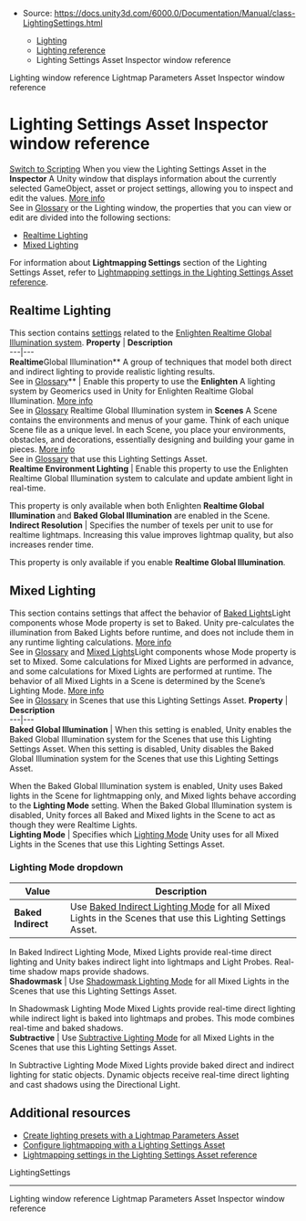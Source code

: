 * Source: https://docs.unity3d.com/6000.0/Documentation/Manual/class-LightingSettings.html

  * [Lighting](https://docs.unity3d.com/6000.0/Documentation/Manual/LightingOverview.html)
  * [Lighting reference](https://docs.unity3d.com/6000.0/Documentation/Manual/lighting-reference.html)
  * Lighting Settings Asset Inspector window reference


[](https://docs.unity3d.com/6000.0/Documentation/Manual/lighting-window.html)
Lighting window reference
[](https://docs.unity3d.com/6000.0/Documentation/Manual/class-LightmapParameters.html)
Lightmap Parameters Asset Inspector window reference
# Lighting Settings Asset Inspector window reference
[Switch to Scripting](https://docs.unity3d.com/6000.0/Documentation/ScriptReference/LightingSettings.html "Go to LightingSettings page in the Scripting Reference")
When you view the Lighting Settings Asset in the **Inspector** A Unity window that displays information about the currently selected GameObject, asset or project settings, allowing you to inspect and edit the values. [More info](https://docs.unity3d.com/6000.0/Documentation/Manual/UsingTheInspector.html)  
See in [Glossary](https://docs.unity3d.com/6000.0/Documentation/Manual/Glossary.html#Inspector) or the Lighting window, the properties that you can view or edit are divided into the following sections:
  * [Realtime Lighting](https://docs.unity3d.com/6000.0/Documentation/Manual/class-LightingSettings.html#RealtimeLighting)
  * [Mixed Lighting](https://docs.unity3d.com/6000.0/Documentation/Manual/class-LightingSettings.html#MixedLighting)


For information about **Lightmapping Settings** section of the Lighting Settings Asset, refer to [Lightmapping settings in the Lighting Settings Asset reference](https://docs.unity3d.com/6000.0/Documentation/Manual/Lightmaps-reference.html).
## Realtime Lighting
This section contains [settings](https://docs.unity3d.com/Manual/lighting-window.html) related to the [Enlighten Realtime Global Illumination system](https://docs.unity3d.com/6000.0/Documentation/Manual/realtime-gi-using-enlighten.html).
**Property** | **Description**  
---|---  
**Realtime**Global Illumination** A group of techniques that model both direct and indirect lighting to provide realistic lighting results.  
See in [Glossary](https://docs.unity3d.com/6000.0/Documentation/Manual/Glossary.html#globalillumination)** | Enable this property to use the **Enlighten** A lighting system by Geomerics used in Unity for Enlighten Realtime Global Illumination. [More info](https://www.siliconstudio.co.jp/en/products-service/enlighten/)  
See in [Glossary](https://docs.unity3d.com/6000.0/Documentation/Manual/Glossary.html#Enlighten) Realtime Global Illumination system in **Scenes** A Scene contains the environments and menus of your game. Think of each unique Scene file as a unique level. In each Scene, you place your environments, obstacles, and decorations, essentially designing and building your game in pieces. [More info](https://docs.unity3d.com/6000.0/Documentation/Manual/CreatingScenes.html)  
See in [Glossary](https://docs.unity3d.com/6000.0/Documentation/Manual/Glossary.html#Scene) that use this Lighting Settings Asset.  
**Realtime Environment Lighting** | Enable this property to use the Enlighten Realtime Global Illumination system to calculate and update ambient light in real-time.   
  
This property is only available when both Enlighten **Realtime Global Illumination** and **Baked Global Illumination** are enabled in the Scene.  
**Indirect Resolution** | Specifies the number of texels per unit to use for realtime lightmaps. Increasing this value improves lightmap quality, but also increases render time.  
  
This property is only available if you enable **Realtime Global Illumination**.  
## Mixed Lighting
This section contains settings that affect the behavior of [Baked Lights](https://docs.unity3d.com/6000.0/Documentation/Manual/LightModes-introduction.html#baked)Light components whose Mode property is set to Baked. Unity pre-calculates the illumination from Baked Lights before runtime, and does not include them in any runtime lighting calculations. [More info](https://docs.unity3d.com/6000.0/Documentation/Manual/LightModes-introduction.html#baked)  
See in [Glossary](https://docs.unity3d.com/6000.0/Documentation/Manual/Glossary.html#BakedLights) and [Mixed Lights](https://docs.unity3d.com/6000.0/Documentation/Manual/LightModes-introduction.html#mixed)Light components whose Mode property is set to Mixed. Some calculations for Mixed Lights are performed in advance, and some calculations for Mixed Lights are performed at runtime. The behavior of all Mixed Lights in a Scene is determined by the Scene’s Lighting Mode. [More info](https://docs.unity3d.com/6000.0/Documentation/Manual/LightModes-landing.html)  
See in [Glossary](https://docs.unity3d.com/6000.0/Documentation/Manual/Glossary.html#MixedLights) in Scenes that use this Lighting Settings Asset.
**Property** | **Description**  
---|---  
**Baked Global Illumination** | When this setting is enabled, Unity enables the Baked Global Illumination system for the Scenes that use this Lighting Settings Asset. When this setting is disabled, Unity disables the Baked Global Illumination system for the Scenes that use this Lighting Settings Asset.  
  
When the Baked Global Illumination system is enabled, Unity uses Baked lights in the Scene for lightmapping only, and Mixed lights behave according to the **Lighting Mode** setting. When the Baked Global Illumination system is disabled, Unity forces all Baked and Mixed lights in the Scene to act as though they were Realtime Lights.  
**Lighting Mode** | Specifies which [Lighting Mode](https://docs.unity3d.com/6000.0/Documentation/Manual/lighting-mode.html) Unity uses for all Mixed Lights in the Scenes that use this Lighting Settings Asset.  
### Lighting Mode dropdown
**Value** | **Description**  
---|---  
**Baked Indirect** | Use [Baked Indirect Lighting Mode](https://docs.unity3d.com/6000.0/Documentation/Manual/lighting-mode.html#baked-indirect) for all Mixed Lights in the Scenes that use this Lighting Settings Asset.  
  
In Baked Indirect Lighting Mode, Mixed Lights provide real-time direct lighting and Unity bakes indirect light into lightmaps and Light Probes. Real-time shadow maps provide shadows.  
**Shadowmask** | Use [Shadowmask Lighting Mode](https://docs.unity3d.com/6000.0/Documentation/Manual/lighting-mode.html#shadowmask) for all Mixed Lights in the Scenes that use this Lighting Settings Asset.  
  
In Shadowmask Lighting Mode Mixed Lights provide real-time direct lighting while indirect light is baked into lightmaps and probes. This mode combines real-time and baked shadows.  
**Subtractive** | Use [Subtractive Lighting Mode](https://docs.unity3d.com/6000.0/Documentation/Manual/lighting-mode.html#subtractive) for all Mixed Lights in the Scenes that use this Lighting Settings Asset.  
  
In Subtractive Lighting Mode Mixed Lights provide baked direct and indirect lighting for static objects. Dynamic objects receive real-time direct lighting and cast shadows using the Directional Light.  
## Additional resources
  * [Create lighting presets with a Lightmap Parameters Asset](https://docs.unity3d.com/6000.0/Documentation/Manual/configure-with-lightmap-parameters-asset.html)
  * [Configure lightmapping with a Lighting Settings Asset](https://docs.unity3d.com/6000.0/Documentation/Manual/global-illumination-configure.html)
  * [Lightmapping settings in the Lighting Settings Asset reference](https://docs.unity3d.com/6000.0/Documentation/Manual/Lightmaps-reference.html)


LightingSettings
* * *
[](https://docs.unity3d.com/6000.0/Documentation/Manual/lighting-window.html)
Lighting window reference
[](https://docs.unity3d.com/6000.0/Documentation/Manual/class-LightmapParameters.html)
Lightmap Parameters Asset Inspector window reference
